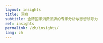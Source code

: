 ```yaml
---
layout: insights
title: 洞察
subtitle: 金砖国家消费品牌的专家分析与思想领导力
ref: insights
permalink: /zh/insights/
lang: zh
---
```

